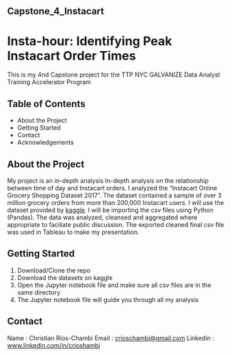 ## Capstone_4_Instacart
# Insta-hour: Identifying Peak Instacart Order Times
This is my 4nd Capstone project for the TTP NYC GALVANIZE Data Analyst Training Accelerator Program

	
## Table of Contents
- About the Project 
- Getting Started
- Contact
- Acknowledgements

## About the Project
My project is an in-depth analysis
In-depth analysis on the relationship between time of day and Instacart orders. I analyzed the “Instacart Online Grocery Shopping Dataset 2017”. The
dataset contained a sample of over 3 million grocery orders from more than 200,000 Instacart users. I will use the dataset provided by [kaggle](https://www.kaggle.com/c/instacart-market-basket-analysis). I will be importing the csv files using Python (Pandas). The data was analyzed, cleansed and aggregated where appropriate to faciliate public discussion. The exported cleaned final csv file was used in Tableau to make my presentation.

## Getting Started
  1. Download/Clone the repo
  2. Download the datasets on kaggle 
  3. Open the Jupyter notebook file and make sure all csv files are in the same directory
  4. The Jupyter notebook file will guide you through all my analysis 
  
## Contact
Name : Christian Rios-Chambi 
Email : crioschambi@gmail.com
Linkedin : www.linkedin.com/in/crioshambi


